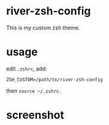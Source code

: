 # river-zsh-config

This is my custom zsh theme.

# usage

edit `.zshrc`, add:

    ZSH_CUSTOM=/path/to/river-zsh-config
    
then `source ~/.zshrc`.

# screenshot

